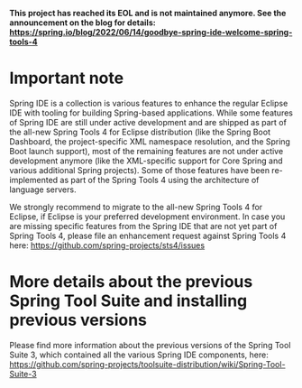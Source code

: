 **This project has reached its EOL and is not maintained anymore. See the announcement on the blog for details: https://spring.io/blog/2022/06/14/goodbye-spring-ide-welcome-spring-tools-4**
      
# Important note

  Spring IDE is a collection is various features to enhance the regular Eclipse IDE with tooling for
  building Spring-based applications. While some features of Spring IDE are still under active
  development and are shipped as part of the all-new Spring Tools 4 for Eclipse distribution (like the
  Spring Boot Dashboard, the project-specific XML namespace resolution, and the Spring Boot launch support),
  most of the remaining features are not under active development anymore (like the XML-specific support
  for Core Spring and various additional Spring projects). Some of those features have been
  re-implemented as part of the Spring Tools 4 using the architecture of language servers.
  
  We strongly recommend to migrate to the all-new Spring Tools 4 for Eclipse, if Eclipse is your preferred
  development environment. In case you are missing specific features from the Spring IDE that are
  not yet part of Spring Tools 4, please file an enhancement request against Spring Tools 4 here:
  https://github.com/spring-projects/sts4/issues

# More details about the previous Spring Tool Suite and installing previous versions

  Please find more information about the previous versions of the Spring Tool Suite 3, which
  contained all the various Spring IDE components, here:
  https://github.com/spring-projects/toolsuite-distribution/wiki/Spring-Tool-Suite-3
